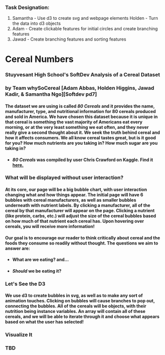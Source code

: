 ### Task Designation:
1. Samantha - Use d3 to create svg and webpage elements
   Holden - Turn the data into d3 objects
2. Adam - Create clickable features for initial circles and create branching features
3. Jawad - Create branching features and sorting features


# Cereal Numbers
### Stuyvesant High School's SoftDev Analysis of a Cereal Dataset
### by Team whySoCereal [Adam Abbas, Holden Higgins, Jawad Kadir, & Samantha Ngo][Softdev pd7]

#### The dataset we are using is called *80 Cereals* and it provides the name, manufacturer, type, and nutritional information for 80 cereals produced and sold in America. We have chosen this dataset because it is unique in that cereal is something the vast majority of Americans eat every morning, or at the very least something we eat often, and they never really give a second thought about it. We seek the truth behind cereal and how it affects consumers. We all know cereal tastes great, but is it good for you? How much nutrients are you taking in? How much sugar are you taking in? 

- #### *80 Cereals* was compiled by user Chris Crawford on Kaggle. Find it [here.](https://www.kaggle.com/crawford/80-cereals)

### What will be displayed without user interaction?
#### At its core, our page will be a big bubble chart, with user interaction changing what and how things appear. The initial page will have 6 bubbles with cereal manufacturers, as well as smaller bubbles underneath with nutrient labels. By clicking a manufacturer, all of the cereal by that manufacturer will appear on the page. Clicking a nutrient (like protein, carbs, etc.) will adjust the size of the cereal bubbles based on how much of that nutrient each cereal has. Upon hovering over cereals, you will receive more information!

#### Our goal is to encourage our reader to think critically about cereal and the foods they consume so readily without thought. The questions we aim to answer are: 
- #### What are we eating? and...
- #### *Should* we be eating it?

### Let's See the D3
#### We use d3 to create bubbles in svg, as well as to make any sort of animation touches. Clicking on bubbles will cause branches to pop out, connecting the bubbles. All of the cereals will be objects, with their nutrition being instance variables. An array will contain all of these cereals, and we will be able to iterate through it and choose what appears based on what the user has selected!

### Visualize It
### TBD
